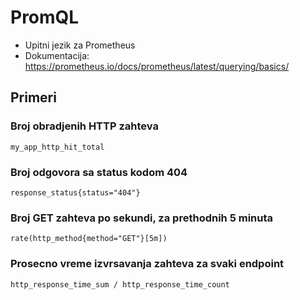 # PromQL

- Upitni jezik za Prometheus
- Dokumentacija: https://prometheus.io/docs/prometheus/latest/querying/basics/

## Primeri

### Broj obradjenih HTTP zahteva

    my_app_http_hit_total

### Broj odgovora sa status kodom 404

    response_status{status="404"}

### Broj GET zahteva po sekundi, za prethodnih 5 minuta

    rate(http_method{method="GET"}[5m])

### Prosecno vreme izvrsavanja zahteva za svaki endpoint

    http_response_time_sum / http_response_time_count